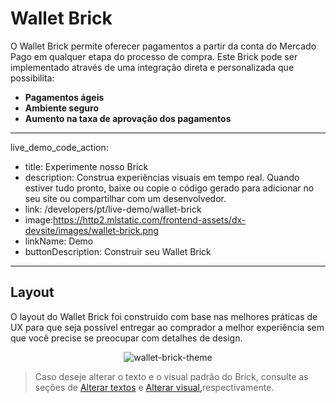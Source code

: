 # Wallet Brick

O Wallet Brick permite oferecer pagamentos a partir da conta do Mercado Pago em qualquer etapa do processo de compra. Este Brick pode ser implementado através de uma integração direta e personalizada que possibilita:

* **Pagamentos ágeis**
* **Ambiente seguro**
* **Aumento na taxa de aprovação dos pagamentos**

---
live_demo_code_action:
 - title: Experimente nosso Brick
 - description: Construa experiências visuais em tempo real. Quando estiver tudo pronto, baixe ou copie o código gerado para adicionar no seu site ou compartilhar com um desenvolvedor.
 - link: /developers/pt/live-demo/wallet-brick
 - image:https://http2.mlstatic.com/frontend-assets/dx-devsite/images/wallet-brick.png
 - linkName: Demo
 - buttonDescription: Construir seu Wallet Brick
---

## Layout 

O layout do Wallet Brick foi construído com base nas melhores práticas de UX para que seja possível entregar ao comprador a melhor experiência sem que você precise se preocupar com detalhes de design.

<center>

![wallet-brick-theme](checkout-bricks/wallet-brick-theme-pt.png)

</center>

> Caso deseje alterar o texto e o visual padrão do Brick, consulte as seções de [Alterar textos](/developers/pt/docs/checkout-bricks/wallet-brick/visual-customizations/change-texts) e [Alterar visual,](/developers/pt/docs/checkout-bricks/wallet-brick/visual-customizations/change-appearance)respectivamente.